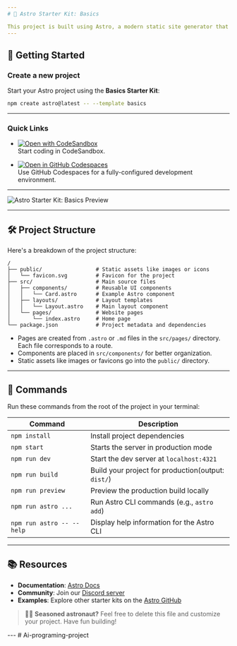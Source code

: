 ```yaml
---
# 🌟 Astro Starter Kit: Basics

This project is built using Astro, a modern static site generator that allows you to create blazing-fast websites with ease.
---
```


## 🚀 Getting Started

### Create a new project

Start your Astro project using the **Basics Starter Kit**:

```sh
npm create astro@latest -- --template basics
```
---
### Quick Links

- [![Open with CodeSandbox](https://assets.codesandbox.io/github/button-edit-lime.svg)](https://codesandbox.io/p/sandbox/github/withastro/astro/tree/latest/examples/basics)  
  Start coding in CodeSandbox.

- [![Open in GitHub Codespaces](https://github.com/codespaces/badge.svg)](https://codespaces.new/withastro/astro?devcontainer_path=.devcontainer/basics/devcontainer.json)  
  Use GitHub Codespaces for a fully-configured development environment.

---

![Astro Starter Kit: Basics Preview](https://github.com/withastro/astro/assets/2244813/a0a5533c-a856-4198-8470-2d67b1d7c554)

---

## 🛠️ Project Structure

Here's a breakdown of the project structure:

```text
/
├── public/                 # Static assets like images or icons
│   └── favicon.svg         # Favicon for the project
├── src/                    # Main source files
│   ├── components/         # Reusable UI components
│   │   └── Card.astro      # Example Astro component
│   ├── layouts/            # Layout templates
│   │   └── Layout.astro    # Main layout component
│   └── pages/              # Website pages
│       └── index.astro     # Home page
└── package.json            # Project metadata and dependencies
```

- Pages are created from `.astro` or `.md` files in the `src/pages/` directory. Each file corresponds to a route.
- Components are placed in `src/components/` for better organization.
- Static assets like images or favicons go into the `public/` directory.

---

## 🧞 Commands

Run these commands from the root of the project in your terminal:

| Command                   | Description                                      |
| ------------------------- | ------------------------------------------------ |
| `npm install`             | Install project dependencies                     |
| `npm start`               | Starts the server in production mode             |
| `npm run dev`             | Start the dev server at `localhost:4321`         |
| `npm run build`           | Build your project for production(output: `dist/`) |
| `npm run preview`         | Preview the production build locally             |
| `npm run astro ...`       | Run Astro CLI commands (e.g., `astro add`)       |
| `npm run astro -- --help` | Display help information for the Astro CLI       |

---

## 📚 Resources

- **Documentation**: [Astro Docs](https://docs.astro.build)  
- **Community**: Join our [Discord server](https://astro.build/chat)  
- **Examples**: Explore other starter kits on the [Astro GitHub](https://github.com/withastro/astro)

> 🧑‍🚀 **Seasoned astronaut?** Feel free to delete this file and customize your project. Have fun building!

--- #   A i - p r o g r a m i n g - p r o j e c t 
 
 
